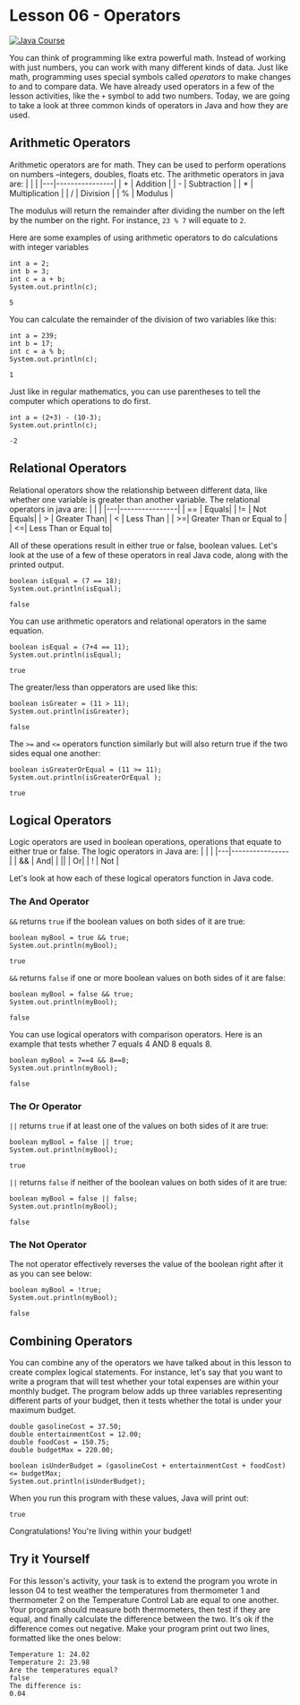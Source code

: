 # Lesson 06 - Operators

[![Java Course](https://apmonitor.com/che263/uploads/Begin_Java/BeginJava06.png)](https://www.youtube.com/watch?v=PU1DuuYCmA4&list=PLLBUgWXdTBDgp8_akDMUUV0_QRlIYwjGJ "Begin Java with the TCLab")

You can think of programming like extra powerful math. Instead of working with just numbers, you can work with many different kinds of data. Just like math, programming uses special symbols called *operators* to make changes to and to compare data. We have already used operators in a few of the lesson activities, like the ```+``` symbol to add two numbers. Today, we are going to take a look at three common kinds of operators in Java and how they are used.

## Arithmetic Operators
Arithmetic operators are for math. They can be used to perform operations on numbers –integers, doubles, floats etc. The arithmetic operators in java are:
|   |                |
|---|----------------|
| + | Addition       |
| - | Subtraction    |
| * | Multiplication |
| / | Division       |
| % | Modulus        |

The modulus will return the remainder after dividing the number on the left by the number on the right. For instance, ```23 % 7``` will equate to ```2```.

Here are some examples of using arithmetic operators to do calculations with integer variables
```
int a = 2;
int b = 3;
int c = a + b;
System.out.println(c);
```
```
5
```
You can calculate the remainder of the division of two variables like this:
```
int a = 239;
int b = 17;
int c = a % b;
System.out.println(c);
```
```
1
```
Just like in regular mathematics, you can use parentheses to tell the computer which operations to do first.
```
int a = (2+3) - (10-3);
System.out.println(c);
```
```
-2
```

## Relational Operators
Relational operators show the relationship between different data, like whether one variable is greater than another variable. The relational operators in java are:
|   |                |
|---|----------------|
| == | Equals|
| != | Not Equals|
| > | Greater Than|
| < | Less Than |
| >=| Greater Than or Equal to |
| <=| Less Than or Equal to|

All of these operations result in either true or false, boolean values. Let's look at the use of a few of these operators in real Java code, along with the printed output.

```
boolean isEqual = (7 == 18);
System.out.println(isEqual);
```
```
false
```
You can use arithmetic operators and relational operators in the same equation.
```
boolean isEqual = (7+4 == 11);
System.out.println(isEqual);
```
```
true
```
The greater/less than opperators are used like this:
```
boolean isGreater = (11 > 11);
System.out.println(isGreater);
```
```
false
```
The ```>=``` and ```<=``` operators function similarly but will also return true if the two sides equal one another:
```
boolean isGreaterOrEqual = (11 >= 11);
System.out.println(isGreaterOrEqual );
```
```
true
```

## Logical Operators
Logic operators are used in boolean operations, operations that equate to either true or false. The logic operators in Java are:
|   |                |
|---|----------------|
| && | And|
| \|\| | Or|
| ! |  Not | 

Let's look at how each of these logical operators function in Java code.

### The And Operator

```&&``` returns ```true``` if the boolean values on both sides of it are true:
```
boolean myBool = true && true;
System.out.println(myBool);
```
```
true
```
 ```&&```  returns ```false``` if one or more boolean values on both sides of it are false:
```
boolean myBool = false && true;
System.out.println(myBool);
```
```
false
```
You can use logical operators with comparison operators. Here is an example that tests whether 7 equals 4 AND 8 equals 8.

```
boolean myBool = 7==4 && 8==8;
System.out.println(myBool);
```
```
false
```

### The Or Operator

```||``` returns ```true``` if at least one of the values on both sides of it are true:
```
boolean myBool = false || true;
System.out.println(myBool);
```
```
true
```
 ```||```  returns ```false``` if neither of the boolean values on both sides of it are true:
```
boolean myBool = false || false;
System.out.println(myBool);
```
```
false
```

### The Not Operator

The not operator effectively reverses the value of the boolean right after it as you can see below:
```
boolean myBool = !true;
System.out.println(myBool);
```
```
false
```

## Combining Operators
You can combine any of the operators we have talked about in this lesson to create complex logical statements. For instance, let's say that you want to write a program that will test whether your total expenses are within your monthly budget. The program below adds up three variables representing different parts of your budget, then it tests whether the total is under your maximum budget.
```
double gasolineCost = 37.50;
double entertainmentCost = 12.00;
double foodCost = 150.75;
double budgetMax = 220.00;

boolean isUnderBudget = (gasolineCost + entertainmentCost + foodCost) <= budgetMax;
System.out.println(isUnderBudget);
```
When you run this program with these values, Java will print out:
```
true
```
Congratulations! You're living within your budget!

## Try it Yourself
For this lesson's activity, your task is to extend the program you wrote in lesson 04 to test weather the temperatures from thermometer 1 and thermometer 2 on the Temperature Control Lab are equal to one another. Your program should measure both thermometers, then test if they are equal, and finally calculate the difference between the two. It's ok if the difference comes out negative. Make your program print out two lines, formatted like the ones below:
```
Temperature 1: 24.02
Temperature 2: 23.98
Are the temperatures equal?
false
The difference is:
0.04
```
